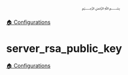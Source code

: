 <p align=center>
   ﷽
</p>

[🏠 Configurations](/docs/CONFIGURATION.md)

# server_rsa_public_key


[🏠 Configurations](/docs/CONFIGURATION.md)

